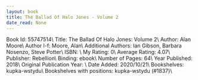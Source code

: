 ```yaml
---
layout: book
title: The Ballad Of Halo Jones - Volume 2
date_read: None
---
```


Book Id: 55747514\ 
Title: The Ballad Of Halo Jones: Volume 2\ 
Author: Alan Moore\ 
Author l-f: Moore, Alan\ 
Additional Authors: Ian Gibson, Barbara Nosenzo, Steve Potter\ 
ISBN: \ 
My Rating: 0\ 
Average Rating: 4.07\ 
Publisher: Rebellion\ 
Binding: ebook\ 
Number of Pages: 64\ 
Year Published: 2018\ 
Original Publication Year: \ 
Date Added: 2020/10/21\ 
Bookshelves: kupka-wstydu\ 
Bookshelves with positions: kupka-wstydu (#1837)\ 

